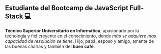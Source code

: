 ## Estudiante del Bootcamp de JavaScript Full-Stack 💻

**Técnico Superior Universitario en Informática**, apasionado por la tecnologia y fiel creyente en el conocimiento, donde *más se adquiere más capacidad de resolución se tiene*. Hijo, papá, esposo y amigo, amante de las buenas charlas y también del **buen café**.
